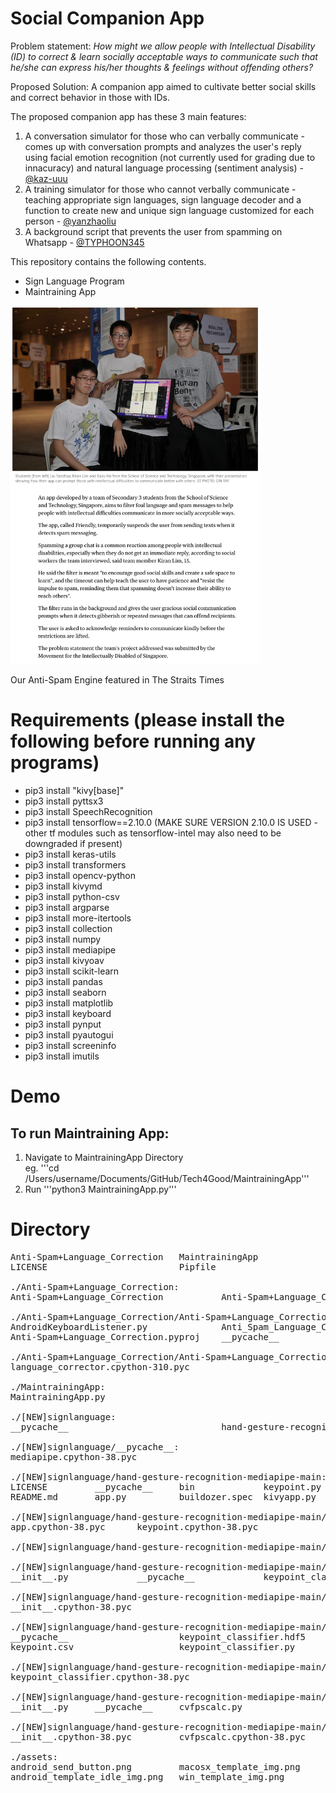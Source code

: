 # Social Companion App

Problem statement: *How might we allow people with Intellectual Disability (ID) to correct & learn socially acceptable ways to communicate such that he/she can express his/her thoughts & feelings without offending others?*

Proposed Solution: A companion app aimed to cultivate better social skills and correct behavior in those with IDs. 

The proposed companion app has these 3 main features:
1. A conversation simulator for those who can verbally communicate - comes up with conversation prompts and analyzes the user's reply using facial emotion recognition (not currently used for grading due to innacuracy) and natural language processing (sentiment analysis) - [@kaz-uuu](https://github.com/kaz-uuu)
2. A training simulator for those who cannot verbally communicate - teaching appropriate sign languages, sign language decoder and a function to create new and unique sign language customized for each person - [@yanzhaoliu](https://github.com/yanzhaoliu)
3. A background script that prevents the user from spamming on Whatsapp - [@TYPHOON345](https://github.com/TYPHOON345)

This repository contains the following contents.
* Sign Language Program
* Maintraining App

<img src="straits time feature.png" width='400'>

Our Anti-Spam Engine featured in The Straits Times

# Requirements (please install the following before running any programs)
* pip3 install "kivy[base]"
* pip3 install pyttsx3
* pip3 install SpeechRecognition
* pip3 install tensorflow==2.10.0 (MAKE SURE VERSION 2.10.0 IS USED - other tf modules such as tensorflow-intel may also need to be downgraded if present)
* pip3 install keras-utils
* pip3 install transformers
* pip3 install opencv-python
* pip3 install kivymd
* pip3 install python-csv 
* pip3 install argparse
* pip3 install more-itertools
* pip3 install collection
* pip3 install numpy
* pip3 install mediapipe
* pip3 install kivyoav
* pip3 install scikit-learn
* pip3 install pandas
* pip3 install seaborn
* pip3 install matplotlib
* pip3 install keyboard
* pip3 install pynput
* pip3 install pyautogui
* pip3 install screeninfo
* pip3 install imutils

# Demo
## To run Maintraining App:
1. Navigate to MaintrainingApp Directory<br> eg. '''cd /Users/username/Documents/GitHub/Tech4Good/MaintrainingApp'''
2. Run '''python3 MaintrainingApp.py'''

# Directory
<pre>
Anti-Spam+Language_Correction   MaintrainingApp                 README.md                       assets
LICENSE                         Pipfile                         [NEW]signlanguage               buildozer.spec

./Anti-Spam+Language_Correction:
Anti-Spam+Language_Correction           Anti-Spam+Language_Correction.sln

./Anti-Spam+Language_Correction/Anti-Spam+Language_Correction:
AndroidKeyboardListener.py              Anti_Spam_Language_Correction.py        androidAutomate.py
Anti-Spam+Language_Correction.pyproj    __pycache__                             language_corrector.py

./Anti-Spam+Language_Correction/Anti-Spam+Language_Correction/__pycache__:
language_corrector.cpython-310.pyc

./MaintrainingApp:
MaintrainingApp.py

./[NEW]signlanguage:
__pycache__                             hand-gesture-recognition-mediapipe-main mediapipetest.py

./[NEW]signlanguage/__pycache__:
mediapipe.cpython-38.pyc

./[NEW]signlanguage/hand-gesture-recognition-mediapipe-main:
LICENSE         __pycache__     bin             keypoint.py     model
README.md       app.py          buildozer.spec  kivyapp.py      utils

./[NEW]signlanguage/hand-gesture-recognition-mediapipe-main/__pycache__:
app.cpython-38.pyc      keypoint.cpython-38.pyc

./[NEW]signlanguage/hand-gesture-recognition-mediapipe-main/bin:

./[NEW]signlanguage/hand-gesture-recognition-mediapipe-main/model:
__init__.py             __pycache__             keypoint_classifier

./[NEW]signlanguage/hand-gesture-recognition-mediapipe-main/model/__pycache__:
__init__.cpython-38.pyc

./[NEW]signlanguage/hand-gesture-recognition-mediapipe-main/model/keypoint_classifier:
__pycache__                     keypoint_classifier.hdf5        keypoint_classifier.tflite
keypoint.csv                    keypoint_classifier.py          keypoint_classifier_label.csv

./[NEW]signlanguage/hand-gesture-recognition-mediapipe-main/model/keypoint_classifier/__pycache__:
keypoint_classifier.cpython-38.pyc

./[NEW]signlanguage/hand-gesture-recognition-mediapipe-main/utils:
__init__.py     __pycache__     cvfpscalc.py

./[NEW]signlanguage/hand-gesture-recognition-mediapipe-main/utils/__pycache__:
__init__.cpython-38.pyc         cvfpscalc.cpython-38.pyc

./assets:
android_send_button.png         macosx_template_img.png         win_template_typing_img.png
android_template_idle_img.png   win_template_img.png
<pre>

